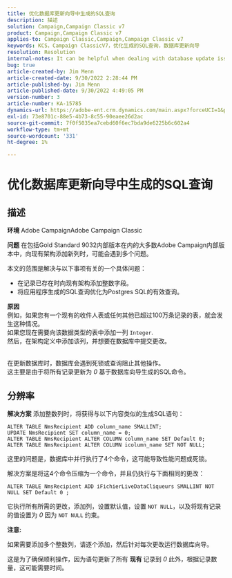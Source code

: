 ```yaml
---
title: 优化数据库更新向导中生成的SQL查询
description: 描述
solution: Campaign,Campaign Classic v7
product: Campaign,Campaign Classic v7
applies-to: Campaign Classic,Campaign,Campaign Classic v7
keywords: KCS，Campaign ClassicV7，优化生成的SQL查询，数据库更新向导
resolution: Resolution
internal-notes: It can be helpful when dealing with database update issues with big tables
bug: true
article-created-by: Jim Menn
article-created-date: 9/30/2022 2:28:44 PM
article-published-by: Jim Menn
article-published-date: 9/30/2022 4:49:05 PM
version-number: 3
article-number: KA-15785
dynamics-url: https://adobe-ent.crm.dynamics.com/main.aspx?forceUCI=1&pagetype=entityrecord&etn=knowledgearticle&id=f9d8b92d-cc40-ed11-9db1-0022480866ad
exl-id: 73e8701c-88e5-4b73-8c55-90eaee26d2ac
source-git-commit: 7f0f5035ea7cebd60f6ec7bda9de6225b6c602a4
workflow-type: tm+mt
source-wordcount: '331'
ht-degree: 1%

---
```


# 优化数据库更新向导中生成的SQL查询

## 描述


<b>环境</b>
Adobe CampaignAdobe Campaign Classic

<b>问题</b>
在包括Gold Standard 9032内部版本在内的大多数Adobe Campaign内部版本中，向现有架构添加新列时，可能会遇到多个问题。

本文的范围是解决与以下事项有关的一个具体问题：

- 在记录已存在时向现有架构添加整数字段。
- 将应用程序生成的SQL查询优化为Postgres SQL的有效查询。


<b>原因</b>
<br>例如，如果您有一个现有的收件人表或任何其他已超过100万条记录的表，就会发生这种情况。
<br>如果您现在需要向该数据类型的表中添加一列 `Integer`.
<br>然后，在架构定义中添加该列，并想要在数据库中提交更改。

<br>在更新数据库时，数据库会遇到死锁或查询阻止其他操作。
<br>这主要是由于将所有记录更新为 *0* 基于数据库向导生成的SQL命令。<br>

## 分辨率


<b>解决方案</b>
添加整数列时，将获得与以下内容类似的生成SQL语句：


```
ALTER TABLE NmsRecipient ADD column_name SMALLINT;
UPDATE NmsRecipient SET column_name = 0;
ALTER TABLE NmsRecipient ALTER COLUMN column_name SET Default 0;
ALTER TABLE NmsRecipient ALTER COLUMN icolumn_name SET NOT NULL;
```


这里的问题是，数据库中并行执行了4个命令，这可能导致性能问题或死锁。

解决方案是将这4个命令压缩为一个命令，并且仍执行与下面相同的更改：


```
ALTER TABLE NmsRecipient ADD iFichierLiveDataCliqueurs SMALLINT NOT NULL SET Default 0 ;
```


它执行所有所需的更改，添加列，设置默认值，设置 `NOT NULL`，以及将现有记录的值设置为 *0* 因为 `NOT NULL` 约束。



<b>注意:</b>

如果需要添加多个整数列，请逐个添加，然后针对每次更改运行数据库向导。

这是为了确保顺利操作，因为语句更新了所有 <b>现有 </b>记录到 *0* 此外，根据记录数量，这可能需要时间。
